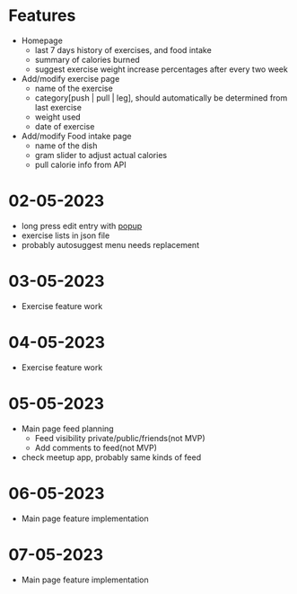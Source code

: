 # Features

- Homepage
  - last 7 days history of exercises, and food intake
  - summary of calories burned
  - suggest exercise weight increase percentages after every two week
- Add/modify exercise page
  - name of the exercise
  - category[push | pull | leg], should automatically be determined from last exercise
  - weight used
  - date of exercise
- Add/modify Food intake page
  - name of the dish
  - gram slider to adjust actual calories
  - pull calorie info from API


# 02-05-2023
- long press edit entry with [popup](https://www.npmjs.com/package/react-native-popup-menu)
- exercise lists in json file
- probably autosuggest menu needs replacement

# 03-05-2023
- Exercise feature work

# 04-05-2023
- Exercise feature work

# 05-05-2023
- Main page feed planning
  - Feed visibility private/public/friends(not MVP)
  - Add comments to feed(not MVP)
- check meetup app, probably same kinds of feed

# 06-05-2023
- Main page feature implementation

# 07-05-2023
- Main page feature implementation
